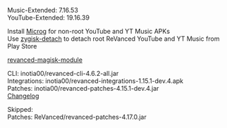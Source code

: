 Music-Extended: 7.16.53  
YouTube-Extended: 19.16.39  

Install [Microg](https://github.com/ReVanced/GmsCore/releases) for non-root YouTube and YT Music APKs  
Use [zygisk-detach](https://github.com/j-hc/zygisk-detach) to detach root ReVanced YouTube and YT Music from Play Store  

[revanced-magisk-module](https://github.com/j-hc/revanced-magisk-module)
  
CLI: inotia00/revanced-cli-4.6.2-all.jar  
Integrations: inotia00/revanced-integrations-1.15.1-dev.4.apk  
Patches: inotia00/revanced-patches-4.15.1-dev.4.jar  
[Changelog](https://github.com/inotia00/revanced-patches/releases/tag/v4.15.1-dev.4)  

Skipped:  
Patches: ReVanced/revanced-patches-4.17.0.jar    
